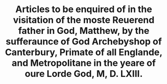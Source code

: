---
layout: page
title: Articles to be enquired of in the visitation of the moste Reuerend father in God, Matthew, by the sufferaunce of God Archebyshop of Canterbury, Primate of all Englande, and Metropolitane in the yeare of oure Lorde God, M, D. LXIII.
filename: A00157
---